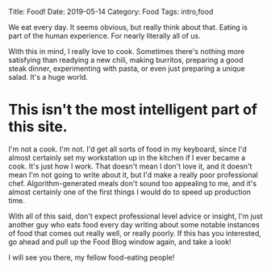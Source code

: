 Title: Food!
Date: 2019-05-14
Category: Food
Tags: intro,food

We eat every day. It seems obvious, but really think about that. Eating is part of the human experience. For nearly literally all of us.

With this in mind, I really love to cook. Sometimes there's nothing more satisfying than readying a new chili, making burritos, preparing a good steak dinner, experimenting with pasta, or even just preparing a unique salad. It's a huge world.

# This isn't the most intelligent part of this site.

I'm not a cook. I'm not. I'd get all sorts of food in my keyboard, since I'd almost certainly set my workstation up in the kitchen if I ever became a cook. It's just how I work. That doesn't mean I don't love it, and it doesn't mean I'm not going to write about it, but I'd make a really poor professional chef. Algorithm-generated meals don't sound too appealing to me, and it's almost certainly one of the first things I would do to speed up production time.

With all of this said, don't expect professional level advice or insight, I'm just another guy who eats food every day writing about some notable instances of food that comes out really well, or really poorly. If this has you interested, go ahead and pull up the Food Blog window again, and take a look!

I will see you there, my fellow food-eating people!
